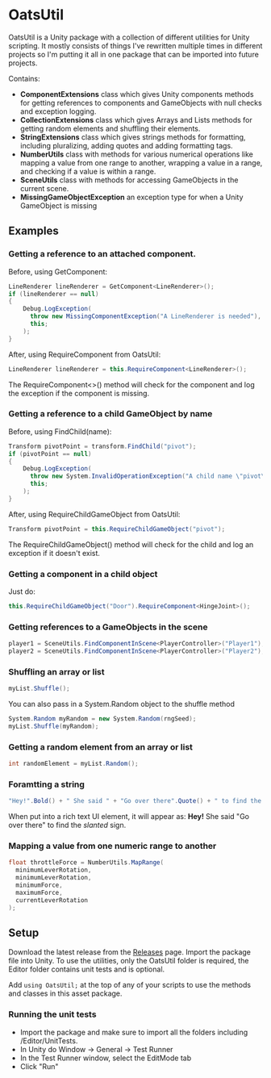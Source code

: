 # OatsUtil

OatsUtil is a Unity package with a collection of different utilities for Unity scripting. It mostly consists of things I've rewritten multiple times in different projects so I'm putting it all in one package that can be imported into future projects.

Contains:
* <b>ComponentExtensions</b> class which gives Unity components methods for getting references to components and GameObjects with null checks and exception logging.
* <b>CollectionExtensions</b> class which gives Arrays and Lists methods for getting random elements and shuffling their elements.
* <b>StringExtensions</b> class which gives strings methods for formatting, including pluralizing, adding quotes and adding formatting tags.
* <b>NumberUtils</b> class with methods for various numerical operations like mapping a value from one range to another, wrapping a value in a range, and checking if a value is within a range.
* <b>SceneUtils</b> class with methods for accessing GameObjects in the current scene.
* <b>MissingGameObjectException</b> an exception type for when a Unity GameObject is missing

## Examples
### Getting a reference to an attached component.
Before, using GetComponent:
```C#
LineRenderer lineRenderer = GetComponent<LineRenderer>();
if (lineRenderer == null)
{
    Debug.LogException(
      throw new MissingComponentException("A LineRenderer is needed"),
      this;
    );
}
```
After, using RequireComponent from OatsUtil:
```C#
LineRenderer lineRenderer = this.RequireComponent<LineRenderer>();
```
The RequireComponent<>() method will check for the component and log the exception if the component is missing.

### Getting a reference to a child GameObject by name
Before, using FindChild(name):
```C#
Transform pivotPoint = transform.FindChild("pivot");
if (pivotPoint == null)
{
    Debug.LogException(
      throw new System.InvalidOperationException("A child name \"pivot\" is needed"),
      this;
    ); 
}
```

After, using RequireChildGameObject from OatsUtil:
```C#
Transform pivotPoint = this.RequireChildGameObject("pivot");
```
The RequireChildGameObject() method will check for the child and log an exception if it doesn't exist.

### Getting a component in a child object
Just do:
```C#
this.RequireChildGameObject("Door").RequireComponent<HingeJoint>();
```

### Getting references to a GameObjects in the scene
```C#
player1 = SceneUtils.FindComponentInScene<PlayerController>("Player1");
player2 = SceneUtils.FindComponentInScene<PlayerController>("Player2");
```

### Shuffling an array or list
```C#
myList.Shuffle();
```
You can also pass in a System.Random object to the shuffle method
```C#
System.Random myRandom = new System.Random(rngSeed);
myList.Shuffle(myRandom);
```

### Getting a random element from an array or list
```C#
int randomElement = myList.Random();
```
### Foramtting a string
```C#
"Hey!".Bold() + " She said " + "Go over there".Quote() + " to find the " + "stanted".Italic() + " sign."
```
When put into a rich text UI element, it will appear as: <b>Hey!</b> She said "Go over there" to find the <i>slanted</i> sign.

### Mapping a value from one numeric range to another
```C#
float throttleForce = NumberUtils.MapRange(
  minimumLeverRotation,
  minimumLeverRotation,
  minimumForce,
  maximumForce,
  currentLeverRotation
);
```

## Setup
Download the latest release from the [Releases](https://github.com/thomasnakagawa/OatsUtil/releases) page. Import the package file into Unity. To use the utilities, only the OatsUtil folder is required, the Editor folder contains unit tests and is optional.

Add `using OatsUtil;` at the top of any of your scripts to use the methods and classes in this asset package.

### Running the unit tests
* Import the package and make sure to import all the folders including /Editor/UnitTests. 
* In Unity do Window -> General -> Test Runner
* In the Test Runner window, select the EditMode tab
* Click "Run"
